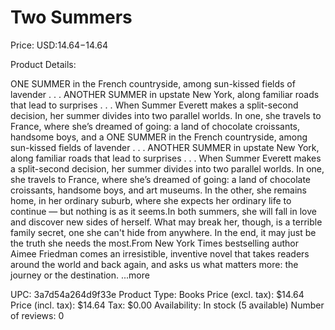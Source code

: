 # Two Summers

Price: USD:$14.64-$14.64

Product Details:

ONE SUMMER in the French countryside, among sun-kissed fields of lavender . . . ANOTHER SUMMER in upstate New York, along familiar roads that lead to surprises . . . When Summer Everett makes a split-second decision, her summer divides into two parallel worlds. In one, she travels to France, where she’s dreamed of going: a land of chocolate croissants, handsome boys, and a ONE SUMMER in the French countryside, among sun-kissed fields of lavender . . . ANOTHER SUMMER in upstate New York, along familiar roads that lead to surprises . . . When Summer Everett makes a split-second decision, her summer divides into two parallel worlds. In one, she travels to France, where she’s dreamed of going: a land of chocolate croissants, handsome boys, and art museums. In the other, she remains home, in her ordinary suburb, where she expects her ordinary life to continue — but nothing is as it seems.In both summers, she will fall in love and discover new sides of herself. What may break her, though, is a terrible family secret, one she can't hide from anywhere. In the end, it may just be the truth she needs the most.From New York Times bestselling author Aimee Friedman comes an irresistible, inventive novel that takes readers around the world and back again, and asks us what matters more: the journey or the destination. ...more

UPC: 3a7d54a264d9f33e
Product Type: Books
Price (excl. tax): $14.64
Price (incl. tax): $14.64
Tax: $0.00
Availability: In stock (5 available)
Number of reviews: 0